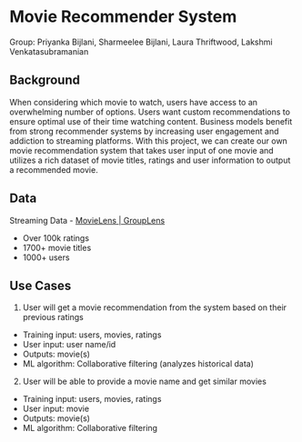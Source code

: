 # Movie Recommender System
Group: Priyanka Bijlani, Sharmeelee Bijlani, Laura Thriftwood, Lakshmi Venkatasubramanian
## Background
When considering which movie to watch, users have access to an overwhelming number of options. Users want custom recommendations to ensure optimal use of their time watching content. Business models benefit from strong recommender systems by increasing user engagement and addiction to streaming platforms. 
With this project, we can create our own movie recommendation system that takes user input of one movie and utilizes a rich dataset of movie titles, ratings and user information to output a recommended movie. 
## Data
Streaming Data - [MovieLens | GroupLens ](https://grouplens.org/datasets/movielens/100k/)
- Over 100k ratings
- 1700+ movie titles
- 1000+ users
## Use Cases
1. User will get a movie recommendation from the system based on their previous ratings
- Training input: users, movies, ratings
- User input: user name/id
- Outputs: movie(s)
- ML algorithm: Collaborative filtering (analyzes historical data)

2. User will be able to provide a movie name and get similar movies
- Training input: users, movies, ratings
- User input: movie
- Outputs: movie(s)
- ML algorithm: Collaborative filtering 

